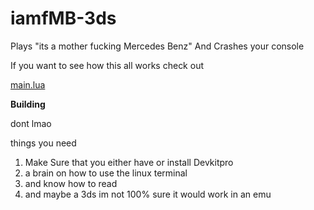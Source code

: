 # iamfMB-3ds
Plays "its a mother fucking Mercedes Benz" And Crashes your console


If you want to see how this all works check out 

[main.lua](src/main.lua)

**Building**

dont lmao

things you need
1. Make Sure that you either have or install Devkitpro
2. a brain on how to use the linux terminal
3. and know how to read
4. and maybe a 3ds im not 100% sure it would work in an emu

